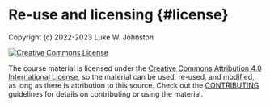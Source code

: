 # Re-use and licensing {#license}

Copyright (c) 2022-2023 Luke W. Johnston

<a rel="license" href="https://creativecommons.org/licenses/by/4.0/"><img src="https://i.creativecommons.org/l/by/4.0/88x31.png" alt="Creative Commons License" style="border-width:0"/></a>

The course material is licensed under the [Creative Commons Attribution
4.0 International
License](https://creativecommons.org/licenses/by/4.0/), so the material
can be used, re-used, and modified, as long as there is attribution to
this source. Check out the
[CONTRIBUTING](https://github.com/rostools/guides/blob/main/CONTRIBUTING.md)
guidelines for details on contributing or using the material.
